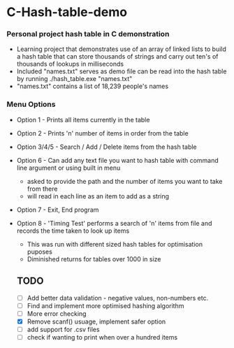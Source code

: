 # C-Hash-table-demo

### Personal project hash table in C demonstration

- Learning project that demonstrates use of an array of linked lists to build a hash table that can store thousands of strings and carry out ten's of thousands of lookups in milliseconds
- Included "names.txt" serves as demo file can be read into the hash table by running ./hash_table.exe "names.txt"
- "names.txt" contains a list of 18,239 people's names 

### Menu Options
- Option 1 - Prints all items currently in the table 
- Option 2 - Prints 'n' number of items in order from the table
- Option 3/4/5 - Search / Add / Delete items from the hash table
- Option 6 - Can add any text file you want to hash table with command line argument or using built in menu
  - asked to provide the path and the number of items you want to take from there
  - will read in each line as an item to add as a string
- Option 7 - Exit, End program
- Option 8 - 'Timing Test' performs a search of 'n' items from file and records the time taken to look up items
  - This was run with different sized hash tables for optimisation puposes
  - Diminished returns for tables over 1000 in size


  ## TODO
  - [ ] Add better data validation - negative values, non-numbers etc.
  - [ ] Find and implement more optimised hashing algorithm
  - [ ] More error checking
  - [x] Remove scanf() usuage, implement safer option
  - [ ] add support for .csv files
  - [ ] check if wanting to print when over a hundred items
